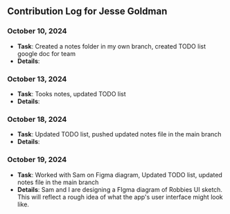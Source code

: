 ## Contribution Log for Jesse Goldman

### October 10, 2024
  - **Task**: Created a notes folder in my own branch, created TODO list google doc for team 
  - **Details**: 

### October 13, 2024
  - **Task**: Tooks notes, updated TODO list 
  - **Details**:

### October 18, 2024
  - **Task**: Updated TODO list, pushed updated notes file in the main branch
  - **Details**:

### October 19, 2024
  - **Task**: Worked with Sam on Figma diagram, Updated TODO list, updated notes file in the main branch
  - **Details**: Sam and I are designing a FIgma diagram of Robbies UI sketch. This will reflect a rough idea of what the app's user interface might look like. 
